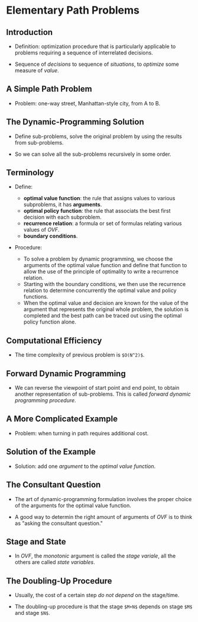 Elementary Path Problems
========================

Introduction
------------

* Definition: optimization procedure that is particularly applicable to problems requiring a sequence of interrelated decisions.

* Sequence of *decisions* to sequence of *situations*, to _optimize_ some measure of *value*.

A Simple Path Problem
---------------------

* Problem: one-way street, Manhattan-style city, from A to B.

The Dynamic-Programming Solution
--------------------------------

* Define sub-problems, solve the original problem by using the results from sub-problems.

* So we can solve all the sub-problems recursively in some order.

Terminology
-----------

* Define:
    - **optimal value function**: the rule that assigns values to various subproblems, it has **arguments**.
    - **optimal policy function**: the rule that associats the best first decision with each subproblem.
    - **recurrence relation**: a formula or set of formulas relating various values of _*OVF*_.
    - **boundary conditions**.

* Procedure:
    - To solve a problem by dynamic programming, we choose the arguments of the optimal value function and define that function to allow the use of the principle of optimality to write a recurrence relation.
    - Starting with the boundary conditions, we then use the recurrence relation to determine concurrently the optimal value and policy functions.
    - When the optimal value and decision are known for the value of the argument that represents the original whole problem, the solution is completed and the best path can be traced out using the optimal policy function alone.

Computational Efficiency
------------------------

* The time complexity of previous problem is `$O(N^2)$`.

Forward Dynamic Programming
---------------------------

* We can reverse the viewpoint of start point and end point, to obtain another representation of sub-problems. This is called _*forward* dynamic programming procedure_.

A More Complicated Example
--------------------------

* Problem: when turning in path requires additional cost.

Solution of the Example
-----------------------

* Solution: add one _argument_ to the _optimal value function_.

The Consultant Question
-----------------------

* The art of dynamic-programming formulation involves the proper choice of the arguments for the optimal value function.

* A good way to determin the right amount of arguments of _OVF_ is to think as "asking the consultant question."

Stage and State
---------------

* In _OVF_, the *monotonic* argument is called the *_stage_ variale*, all the others are called *_state_ variables*.

The Doubling-Up Procedure
-------------------------

* Usually, the cost of a certain step _do not depend_ on the stage/time.

* The doubling-up procedure is that the stage `$M+N$` depends on stage `$M$` and stage `$N$`.
